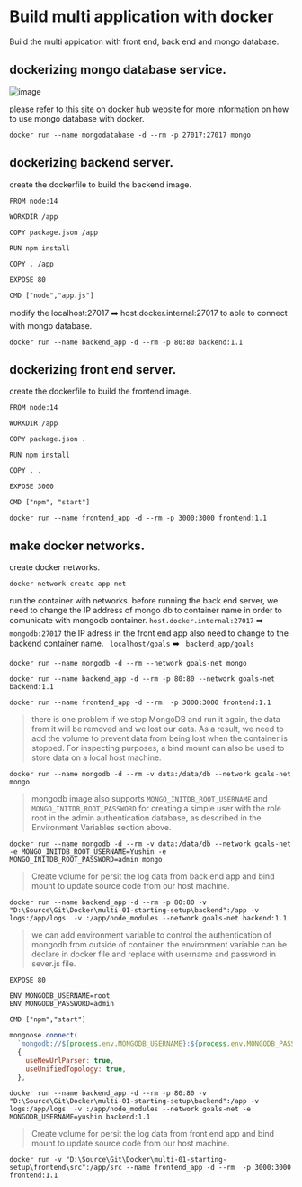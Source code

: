 # Build multi application with docker
Build the multi appication with front end, back end  and mongo database. 

## dockerizing mongo database service. <br>
![image](https://user-images.githubusercontent.com/34083808/184476501-a9d216dd-c713-4b5d-884e-6c75bfbf8858.png)

please refer to [this site](https://hub.docker.com/_/mongo) on docker hub website for more information on how to use mongo database with docker.

```
docker run --name mongodatabase -d --rm -p 27017:27017 mongo
```

## dockerizing backend server. <br>
create the dockerfile to build the backend image. 
```
FROM node:14

WORKDIR /app

COPY package.json /app

RUN npm install

COPY . /app

EXPOSE 80

CMD ["node","app.js"]

```
modify the localhost:27017 :arrow_right: host.docker.internal:27017 to able to connect with mongo database.
```
docker run --name backend_app -d --rm -p 80:80 backend:1.1
```

## dockerizing front end server. <br>

create the dockerfile to build the frontend image. 
```
FROM node:14

WORKDIR /app

COPY package.json .

RUN npm install

COPY . .

EXPOSE 3000

CMD ["npm", "start"]
```

```
docker run --name frontend_app -d --rm -p 3000:3000 frontend:1.1
```

## make docker networks.
create docker networks.
```
docker network create app-net
```
run the container with networks.
before running the back end server, we need to change the IP address of mongo db to container name in order to comunicate with mongodb container. 
```host.docker.internal:27017``` :arrow_right: ```mongodb:27017```
the IP adress in the front end app also need to change to the backend container name. 
``` localhost/goals``` :arrow_right: ``` backend_app/goals```
```
docker run --name mongodb -d --rm --network goals-net mongo

docker run --name backend_app -d --rm -p 80:80 --network goals-net backend:1.1

docker run --name frontend_app -d --rm  -p 3000:3000 frontend:1.1
```

> there is one problem if we stop MongoDB and run it again, the data from it will be removed and we lost our data. As a result, we need to add the volume to prevent data from being lost when the container is stopped. For inspecting purposes, a bind mount can also be used to store data on a local host machine. <br>  
```
docker run --name mongodb -d --rm -v data:/data/db --network goals-net mongo
```
> mongodb image also supports ```MONGO_INITDB_ROOT_USERNAME``` and ```MONGO_INITDB_ROOT_PASSWORD``` for creating a simple user with the role root in the admin authentication database, as described in the Environment Variables section above.<br>

```
docker run --name mongodb -d --rm -v data:/data/db --network goals-net -e MONGO_INITDB_ROOT_USERNAME=Yushin -e  MONGO_INITDB_ROOT_PASSWORD=admin mongo
```
> Create volume for persit the log data from back end app and bind mount to update source code from our host machine. 
```
docker run --name backend_app -d --rm -p 80:80 -v "D:\Source\Git\Docker\multi-01-starting-setup\backend":/app -v logs:/app/logs  -v :/app/node_modules --network goals-net backend:1.1
```

> we can add environment variable to control the authentication of mongodb from outside of container. the environment variable can be declare in docker file and replace with username and password in sever.js file. <br>
```
EXPOSE 80

ENV MONGODB_USERNAME=root
ENV MONGODB_PASSWORD=admin

CMD ["npm","start"]
```

``` javascript
mongoose.connect(
  `mongodb://${process.env.MONGODB_USERNAME}:${process.env.MONGODB_PASSWORD}@mongodb:27017/course-goals?authSource=admin`,
  {
    useNewUrlParser: true,
    useUnifiedTopology: true,
  },
```
```
docker run --name backend_app -d --rm -p 80:80 -v "D:\Source\Git\Docker\multi-01-starting-setup\backend":/app -v logs:/app/logs  -v :/app/node_modules --network goals-net -e MONGODB_USERNAME=yushin backend:1.1
```
> Create volume for persit the log data from front end app and bind mount to update source code from our host machine. 
```
docker run -v "D:\Source\Git\Docker\multi-01-starting-setup\frontend\src":/app/src --name frontend_app -d --rm  -p 3000:3000 frontend:1.1
```